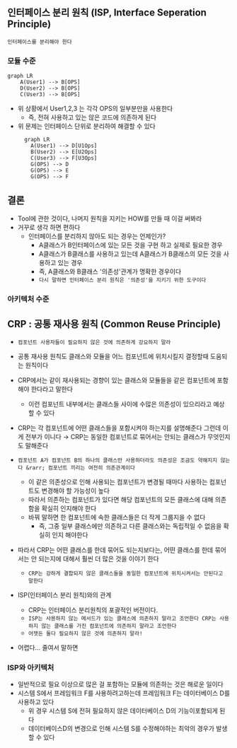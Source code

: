 ## 인터페이스 분리 원칙 (ISP, Interface Seperation Principle)

```
인터페이스를 분리해야 한다
```

### 모듈 수준

```mermaid
graph LR
    A(User1) --> B[OPS]
    D(User2) --> B[OPS]
    C(User3) --> B[OPS]
```

- 위 상황에서 User1,2,3 는 각각 OPS의 일부분만을 사용한다
    - 즉, 전혀 사용하고 있는 않은 코드에 의존하게 된다
- 위 문제는 인터페이스 단위로 분리하여 해결할 수 있다
  ```mermaid
    graph LR
      A(User1) --> D[U1Ops]
      B(User2) --> E[U2Ops]
      C(User3) --> F[U3Ops]
      G(OPS) --> D
      G(OPS) --> E
      G(OPS) --> F
  ```
## 결론
- Tool에 관한 것이다, 나머지 원칙을 지키는 HOW를 만들 때 이걸 써봐라
- 거꾸로 생각 하면 편하다
  - 인터페이스를 분리하지 않아도 되는 경우는 언제인가?
    - A클래스가 B인터페이스에 있는 모든 것을 구현 하고 실제로 필요한 경우
    - A클래스가 B클래스를 사용하고 있는데 A클래스가 B클래스의 모든 것을 사용하고 있는 경우
    - 즉, A클래스와 B클래스 '의존성'관계가 명확한 경우이다
    - `다시 말하면 인터페이스 분리 원칙은 '의존성'을 지키기 위한 도구이다`

### 아키텍처 수준

## CRP : 공통 재사용 원칙 (Common Reuse Principle)

- `컴포넌트 사용자들이 필요하지 않은 것에 의존하게 강요하지 말라`
- 공통 재사용 원칙도 클래스와 모듈을 어느 컴포넌트에 위치시킬지 결정할때 도움되는 원칙이다
- CRP에서는 같이 재사용되는 경향이 있는 클래스와 모듈들을 같은 컴포넌트에 포함해야 한다라고 말한다
    - 이런 컴포넌트 내부에서는 클래스들 사이에 수많은 의존성이 있으리라고 예상할 수 있다
- CRP는 각 컴포넌트에 어떤 클래스들을 포함시켜야 하는지를 설명해준다 그런데 이게 전부가 이니다 &rarr; CRP는 동일한 컴포넌트로 묶어서는 안되는 클래스가 무엇인지도 말해준다

- `컴포넌트 A가 컴포넌트 B의 하나의 클래스만 사용하더라도 의존성은 조금도 약해지지 않는다 &rarr; 컴포넌트 끼리는 여전히 의존관계이다`
    - 이 같은 의존성으로 인해 사용되는 컴포넌트가 변경될 때마다 사용하는 컴포넌트도 변경해야 할 가능성이 높다
    - 따라서 의존하는 컴포넌트가 있다면 해당 컴포넌트의 모든 클래스에 대해 의존함을 확실히 인지해야 한다
    - 바꿔 말하면 한 컴포넌트에 속한 클래스들은 더 작게 그룹지을 수 없다
        - 즉, 그중 일부 클래스에만 의존하고 다른 클래스와는 독립적일 수 없음을 확실히 인지 해야한다
- 따라서 CRP는 어떤 클래스를 한데 묶어도 되는지보다는, 어떤 클래스를 한데 묶어서는 안 되는지에 대해서 훨씬 더 많은 것을 이야기 한다
    - `CRP는 강하게 결합되지 않은 클래스들을 동일한 컴포넌트에 위치시켜서는 안된다고 말한다`
- ISP(인터페이스 분리 원칙)와의 관계
    - CRP는 인터페이스 분리원칙의 포괄적인 버전이다.
    - `ISP는 사용하지 않는 메서드가 있는 클래스에 의존하지 말라고 조언한다 CRP는 사용하지 않는 클래스를 가진 컴포넌트에 의존하지 말라고 조언한다`
    - `어잿든 둘다 필요하지 않은 것에 의존하지 말라!`


- 어렵다... 줄여서 말하면

### ISP와 아키텍처

- 일반적으로 필요 이상으로 많은 걸 포함하는 모듈에 의존하는 것은 해로운 일이다
- 시스템 S에서 프레임워크 F를 사용하려고하는데 프레임워크 F는 데이터베이스 D를 사용하고 있다
    - 위 경우 시스템 S에 전혀 필요하지 않은 데이터베이스 D의 기능이포함되게 된다
    - 데이터베이스D의 변경으로 인해 시스템 S를 수정해야하는 최악의 경우가 발생할 수 있다 

